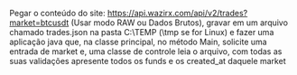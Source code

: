 Pegar o conteúdo do site: https://api.wazirx.com/api/v2/trades?market=btcusdt (Usar modo RAW ou Dados Brutos), gravar em um arquivo chamado trades.json na pasta C:\TEMP (\tmp se for Linux) e fazer uma aplicação java que, na classe principal, no método Main, solicite uma entrada de market e, uma classe de controle leia o arquivo, com todas as suas validações apresente todos os funds e os created_at daquele market
